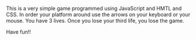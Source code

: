 This is a very simple game programmed using JavaScript and HMTL and CSS.
In order your platform around use the arrows on your keyboard or your mouse.
You have 3 lives. Once you lose your third life, you lose the game.

Have fun!!

